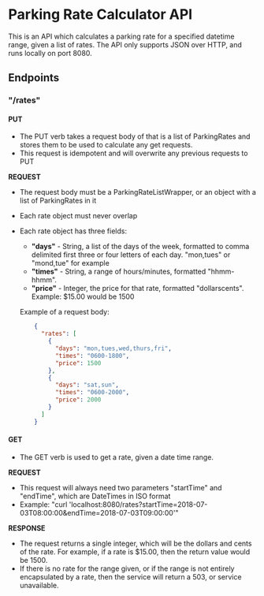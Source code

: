 # Parking Rate Calculator API

This is an API which calculates a parking rate for a specified datetime range, given a list of rates.
The API only supports JSON over HTTP, and runs locally on port 8080.

## Endpoints

### "/rates"

#### PUT

 - The PUT verb takes a request body of that is a list of ParkingRates and stores them to be used to calculate any get requests.
 - This request is idempotent and will overwrite any previous requests to PUT
 
 **REQUEST**
 
 - The request body must be a ParkingRateListWrapper, or an object with a list of ParkingRates in it
 - Each rate object must never overlap
 - Each rate object has three fields:
    - **"days"** - String, a list of the days of the week, formatted to comma delimited first three or four letters of each day.
    "mon,tues" or "mond,tue" for example
    - **"times"** - String, a range of hours/minutes, formatted "hhmm-hhmm".
    - **"price"** - Integer, the price for that rate, formatted "dollarscents". Example: $15.00 would be 1500
    
    Example of a request body:
    
    ```json
        {
          "rates": [
            {
              "days": "mon,tues,wed,thurs,fri",
              "times": "0600-1800",
              "price": 1500
            },
            {
              "days": "sat,sun",
              "times": "0600-2000",
              "price": 2000
            }
          ]
        }
    ```
 
 
#### GET
 - The GET verb is used to get a rate, given a date time range.
 
 **REQUEST**
 - This request will always need two parameters "startTime" and "endTime", which are DateTimes in ISO format
 - Example: "curl 'localhost:8080/rates?startTime=2018-07-03T08:00:00&endTime=2018-07-03T09:00:00'"
 
 **RESPONSE**
 - The request returns a single integer, which will be the dollars and cents of the rate. 
 For example, if a rate is $15.00, then the return value would be 1500.
 - If there is no rate for the range given, or if the range is not entirely encapsulated by a rate, then the service will return a 503, or service unavailable.
